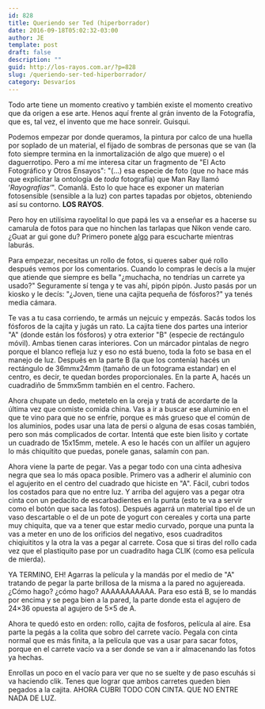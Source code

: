 ```yaml
---
id: 828
title: Queriendo ser Ted (hiperborrador)
date: 2016-09-18T05:02:32-03:00
author: JE
template: post
draft: false
description: ""
guid: http://los-rayos.com.ar/?p=828
slug: /queriendo-ser-ted-hiperborrador/
category: Desvaríos
---
```

Todo arte tiene un momento creativo y también existe el momento creativo que da origen a ese arte. Henos aquí frente al grán invento de la Fotografía, que es, tal vez, el invento que me hace sonreír. Guisqui.

Podemos empezar por donde queramos, la pintura por calco de una huella por soplado de un material, el fijado de sombras de personas que se van (la foto siempre termina en la inmortalización de algo que muere) o el daguerrotipo. Pero a mí me interesa citar un fragmento de "El Acto Fotográfico y Otros Ensayos": "(...) esa especie de foto (que no hace más que explicitar la ontología de _toda_ fotografía) que Man Ray llamó &#8216;_Rayografías_&#8216;". Comanlá. Esto lo que hace es exponer un materian fotosensible (sensible a la luz) con partes tapadas por objetos, obteniendo así su contorno. **LOS RAYOS**.

Pero hoy en utilísima rayoelital lo que papá les va a enseñar es a hacerse su camarula de fotos para que no hinchen las tarlapas que Nikon vende caro. ¿Guat ar gui gone du? Primero ponete [algo](http://grooveshark.com/#!/album/Luminitza/5586367) para escucharte mientras laburás.

Para empezar, necesitas un rollo de fotos, si queres saber qué rollo después vemos por los comentarios. Cuando lo compras le decís a la mujer que atiende que siempre es bella "¿muchacha, no tendrías un carrete ya usado?" Seguramente sí tenga y te vas ahí, pipón pipón. Justo pasás por un kiosko y le decís: "¿Joven, tiene una cajita pequeña de fósforos?" ya tenés media cámara.

Te vas a tu casa corriendo, te armás un nejcuic y empezás. Sacás todos los fósforos de la cajita y jugás un rato. La cajita tiene dos partes una interior "A" (donde están los fósforos) y otra exterior "B" (especie de rectángulo móvil). Ambas tienen caras interiores. Con un márcador pintalas de negro porque el blanco refleja luz y eso no está bueno, toda la foto se basa en el manejo de luz. Después en la parte B (la que los contenía) hacés un rectángulo de 36mmx24mm (tamaño de un fotograma estandar) en el centro, es decir, te quedan bordes proporcionales. En la parte A, hacés un cuadradiño de 5mmx5mm también en el centro. Fachero.

Ahora chupate un dedo, metetelo en la oreja y tratá de acordarte de la última vez que comiste comida china. Vas a ir a buscar ese aluminio en el que te vino para que no se enfríe, porque es más grueso que el común de los aluminios, podes usar una lata de persi o alguna de esas cosas también, pero son más complicados de cortar. Intentá que este bien lisito y cortate un cuadrado de 15x15mm, metele. A eso le hacés con un alfiler un agujero lo más chiquitito que puedas, ponele ganas, salamín con pan.

Ahora viene la parte de pegar. Vas a pegar todo con una cinta adhesiva negra que sea lo más opaca posible. Primero vas a adherir el aluminio con el agujerito en el centro del cuadrado que hiciste en "A". Fácil, cubri todos los costados para que no entre luz. Y arriba del agujero vas a pegar otra cinta con un pedacito de escarbadientes en la punta (esto te va a servir como el botón que saca las fotos). Después agarrá un material tipo el de un vaso descartable o el de un pote de yogurt con cereales y corta una parte muy chiquita, que va a tener que estar medio curvado, porque una punta la vas a meter en uno de los orificios del negativo, esos cuadraditos chiqiuititos y la otra la vas a pegar al carrete. Cosa que si tiras del rollo cada vez que el plastiquito pase por un cuadradito haga CLIK (como esa película de mierda).

YA TERMINO, EH! Agarras la película y la mandás por el medio de "A" tratando de pegar la parte brillosa de la misma a la pared no agujereada. ¿Cómo hago? ¿cómo hago? AAAAAAAAAAA. Para eso está B, se lo mandás por encima y se pega bien a la pared, la parte donde esta el agujero de 24&#215;36 opuesta al agujero de 5&#215;5 de A.

Ahora te quedó esto en orden: rollo, cajita de fosforos, película al aire. Esa parte la pegás a la colita que sobro del carrete vacío. Pegala con cinta normal que es más finita, a la película que vas a usar para sacar fotos, porque en el carrete vacío va a ser donde se van a ir almacenando las fotos ya hechas.

Enrollas un poco en el vacío para ver que no se suelte y de paso escuhás si va haciendo clik. Tenes que lograr que ambos carretes queden bien pegados a la cajita. AHORA CUBRI TODO CON CINTA. QUE NO ENTRE NADA DE LUZ.